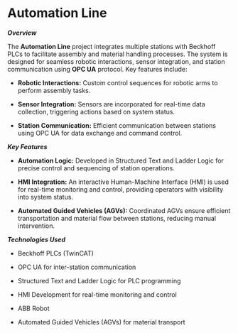 # Automation Line
_**Overview**_

The **Automation Line** project integrates multiple stations with Beckhoff PLCs to facilitate assembly and material handling processes. The system is designed for seamless robotic interactions, sensor integration, and station communication using **OPC UA** protocol. Key features include:

- **Robotic Interactions:** Custom control sequences for robotic arms to perform assembly tasks.

- **Sensor Integration:** Sensors are incorporated for real-time data collection, triggering actions based on system status.

- **Station Communication:** Efficient communication between stations using OPC UA for data exchange and command control.

_**Key Features**_

- **Automation Logic:** Developed in Structured Text and Ladder Logic for precise control and sequencing of station operations.

- **HMI Integration:** An interactive Human-Machine Interface (HMI) is used for real-time monitoring and control, providing operators with visibility into system status.

- **Automated Guided Vehicles (AGVs):** Coordinated AGVs ensure efficient transportation and material flow between stations, reducing manual intervention.

_**Technologies Used**_

- Beckhoff PLCs (TwinCAT)

- OPC UA for inter-station communication

- Structured Text and Ladder Logic for PLC programming

- HMI Development for real-time monitoring and control

- ABB Robot

- Automated Guided Vehicles (AGVs) for material transport
